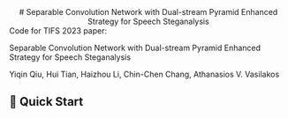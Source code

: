 <div align="center">
# Separable Convolution Network with Dual-stream Pyramid Enhanced Strategy for Speech Steganalysis
</div>
Code for TIFS 2023 paper:

Separable Convolution Network with Dual-stream Pyramid Enhanced Strategy for Speech Steganalysis

Yiqin Qiu, Hui Tian, Haizhou Li, Chin-Chen Chang, Athanasios V. Vasilakos

## 🏁 Quick Start
